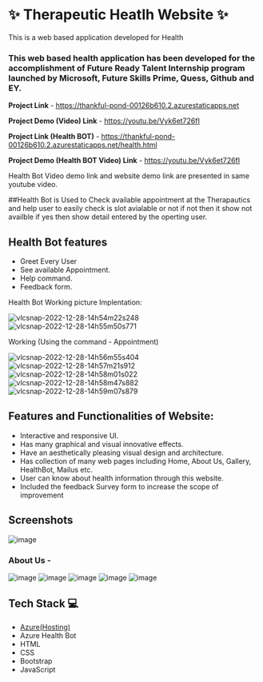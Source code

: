 # ✨ Therapeutic Heatlh Website  ✨

This is a web based application developed for Health 

### This web based health application has been developed for the accomplishment of Future Ready Talent Internship program launched by Microsoft, Future Skills Prime, Quess, Github and EY.


**Project Link** - https://thankful-pond-00126b610.2.azurestaticapps.net

**Project Demo (Video) Link** - https://youtu.be/Vyk6et726fI

**Project Link (Health BOT)** - https://thankful-pond-00126b610.2.azurestaticapps.net/health.html

**Project Demo (Health BOT Video) Link** - https://youtu.be/Vyk6et726fI

Health Bot Video demo link and website demo link are presented in same youtube video.

##Health Bot is Used to Check available appointment at the Therapautics and help user to easily check is slot avialable or not if not then it show not availble if yes then show detail entered by the operting user.

## Health Bot features
 - Greet Every User
 - See available Appointment.
 - Help command.
 - Feedback form.
 
 Health Bot Working picture
 Implentation:
 
 ![vlcsnap-2022-12-28-14h54m22s248](https://user-images.githubusercontent.com/110970350/209789669-1acc2eca-d085-4b86-af2b-57f41799e995.png)
![vlcsnap-2022-12-28-14h55m50s771](https://user-images.githubusercontent.com/110970350/209789842-adbf94dd-92ea-47a0-a46b-4459799965ac.png)

Working (Using the command - Appointment)

![vlcsnap-2022-12-28-14h56m55s404](https://user-images.githubusercontent.com/110970350/209789958-668925cb-0977-4c54-b4c4-4ed52c91fa18.png)
![vlcsnap-2022-12-28-14h57m21s912](https://user-images.githubusercontent.com/110970350/209789999-4ba48b11-88c8-41d8-b8a6-55acb72ecd33.png)
![vlcsnap-2022-12-28-14h58m01s022](https://user-images.githubusercontent.com/110970350/209790096-d5b1a67c-c7f3-4340-8f89-85abb361c46e.png)
![vlcsnap-2022-12-28-14h58m47s882](https://user-images.githubusercontent.com/110970350/209790224-a44165a5-31a0-4f48-afc4-40da5308da0c.png)
![vlcsnap-2022-12-28-14h59m07s879](https://user-images.githubusercontent.com/110970350/209790285-77a00567-72f1-4fc5-b643-41e901e9fb8d.png)

 
## Features and Functionalities of Website:

- Interactive and responsive UI.
- Has many graphical and visual innovative effects.
- Have an aesthetically pleasing visual design and architecture.
- Has collection of many web pages including Home, About Us, Gallery, HealthBot, Mailus etc.
- User can know about health information through this website.
- Included the feedback Survey form to increase the scope of improvement 

## Screenshots
![image](https://user-images.githubusercontent.com/110970350/209326890-12324aae-a4e5-4d02-8e81-6efb4563dbda.png)

### About Us -
![image](https://user-images.githubusercontent.com/110970350/209327283-ded7affa-c08f-40dd-8dce-81cbbd9d3deb.png)
![image](https://user-images.githubusercontent.com/110970350/209327314-165a0f0f-79e1-4454-b63e-197e2ad1fc11.png)
![image](https://user-images.githubusercontent.com/110970350/209327361-ecf143e4-60b5-48b6-a0e2-0326cb496235.png)
![image](https://user-images.githubusercontent.com/110970350/209327414-e66c6e37-27d5-4083-8f04-df557bf034dc.png)
![image](https://user-images.githubusercontent.com/110970350/209327456-3a5a2347-a467-49af-93bd-0000b60b3243.png)

## Tech Stack 💻

- [Azure(Hosting)](https://azure.microsoft.com/en-in/features/azure-portal/)
- Azure Health Bot
- HTML
- CSS
- Bootstrap
- JavaScript
